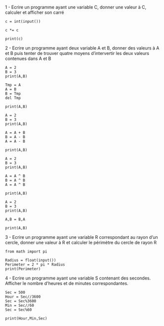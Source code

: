 
1 - Ecrire un programme ayant une variable C, donner une valeur à C, calculer et afficher son carré

```
c = int(input())

c *= c 

print(c)
```

2 - Ecrire un programme ayant deux variable A et B, donner des valeurs à A et B puis tenter de trouver quatre moyens d’intervertir les deux valeurs contenues dans A et B

```
A = 2
B = 3
print(A,B)

Tmp = A
A = B
B = Tmp
del Tmp

print(A,B)
```

```
A = 2
B = 3
print(A,B)

A = A + B
B = A - B
A = A - B

print(A,B)
```

```
A = 2
B = 3
print(A,B)

A = A ^ B
B = A ^ B
A = A ^ B 

print(A,B)
```

```
A = 2
B = 3
print(A,B)

A,B = B,A

print(A,B)
```

3 - Ecrire un programme ayant une variable R correspondant au rayon d’un cercle, donner une valeur à R et calculer le périmètre du cercle de rayon R

```
from math import pi

Radius = float(input())
Perimeter = 2 * pi * Radius
print(Perimeter)
```


4 - Ecrire un programme ayant une variable S contenant des secondes. Afficher le nombre d'heures et de minutes correspondantes.

```
Sec = 500
Hour = Sec//3600
Sec = Sec%3600
Min = Sec//60
Sec = Sec%60

print(Hour,Min,Sec)
```
